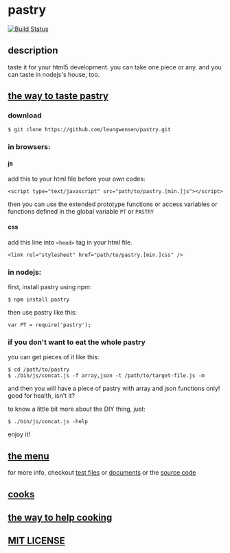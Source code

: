 # pastry

[![Build Status](https://travis-ci.org/leungwensen/pastry.png)](https://travis-ci.org/leungwensen/pastry)


## description

taste it for your html5 development. you can take one piece or any. and you can taste in nodejs's house, too.


## [the way to taste pastry](https://github.com/leungwensen/pastry/wiki/the-way-to-taste-pastry)

### download

    $ git clone https://github.com/leungwensen/pastry.git

### in browsers:

#### js

add this to your html file before your own codes:

    <script type="text/javascript" src="path/to/pastry.[min.]js"></script>

then you can use the extended prototype functions or access variables or functions defined in the global variable `PT` or `PASTRY`

#### css

add this line into `<head>` tag in your html file.

    <link rel="stylesheet" href="path/to/pastry.[min.]css" />

### in nodejs:

first, install pastry using npm:

    $ npm install pastry

then use pastry like this:

    var PT = require('pastry');

### if you don't want to eat the whole pastry

you can get pieces of it like this:

    $ cd /path/to/pastry
    $ ./bin/js/concat.js -f array,json -t /path/to/target-file.js -m

and then you will have a piece of pastry with array and json functions only! good for health, isn't it?

to know a little bit more about the DIY thing, just:

    $ ./bin/js/concat.js -help

enjoy it!


## [the menu](https://github.com/leungwensen/pastry/wiki/the-menu)

for more info, checkout [test files](https://github.com/leungwensen/pastry/tree/master/spec) or [documents](https://github.com/leungwensen/pastry/tree/master/doc) or the [source code](https://github.com/leungwensen/pastry/tree/master/js)


## [cooks](https://github.com/leungwensen/pastry/graphs/contributors)


## [the way to help cooking](https://github.com/leungwensen/pastry/wiki/the-way-to-help-cooking)


## [MIT LICENSE](https://github.com/leungwensen/pastry/blob/master/LICENSE.md)

